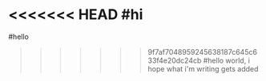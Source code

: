<<<<<<< HEAD
#hi
=======
#hello
>>>>>>> 9f7af7048959245638187c645c633f4e20dc24cb
#hello world, i hope what i'm writing gets added
